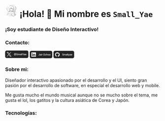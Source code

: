 # ![YuuProfilePicture](/Imagenes/YuuPP.png) ¡Hola! 👋 Mi nombre es `Small_Yae`

### ¡Soy estudiante de Diseño Interactivo!

### Contacto:

[![Twitter](/Imagenes/Twitter.png)](https://twitter.com/SmallYae)
[![Likedin](/Imagenes/Linkedin.png)](www.linkedin.com/in/jair-leonardo-ochoa-medina-52243b194)
[![Github](/Imagenes/Github.png)](https://github.com/Smallyae)

### Sobre mi:

Diseñador interactivo apasionado por el desarrollo y el UI, siento gran pasión por el desarrollo de software, en especial el desarrollo web y mobile.

Me gusta mucho el mundo musical aunque no se mucho sobre el tema, me gusta el lol, los gatitos y la cultura asiática de Corea y Japón.

### Tecnologías:

